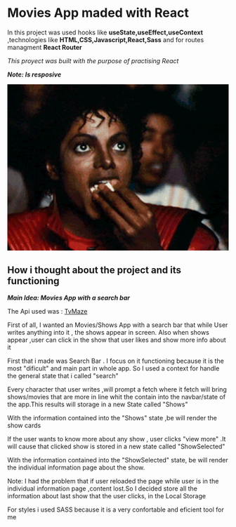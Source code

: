 # Movies App maded with React

In this project was used hooks like **useState,useEffect,useContext** ,technologies like **HTML,CSS,Javascript,React,Sass**  and for routes managment **React Router**

 _This proyect was built with the purpose of practising React_

**_Note: Is resposive_**

<p align="center">
<img width="600px" heigth="600px" src="src/assets/gif-eating-popcorn-title.gif" alt="Michael eating Popcorn">
</p>

## How i thought about the project and its functioning

**_Main Idea: Movies App with a search bar_**


The Api used was : [TvMaze](https://www.tvmaze.com/
)

First of all, I wanted an Movies/Shows App with a search bar that while User writes anything into it , the shows appear in  screen. Also when shows appear ,user can click in the show that user likes and show more info about it

First that i made was Search Bar . I focus on it functioning because it is the most "dificult" and main part in whole app. So I used a context for handle the general state that i called "search"

Every character that user writes ,will  prompt a fetch where it fetch will bring shows/movies that are  more in line whit the contain into the navbar/state of the app.This results will storage in a new State called "Shows"

With the information contained into the "Shows" state ,be will render  the show cards

If the user wants to know more about any show , user clicks "view more" .It will cause that clicked show is stored in a new state called "ShowSelected"

With the information contained into the "ShowSelected" state, be will render the  individual information page  about the show.

Note: I had the problem that if user reloaded the page while user is in the individual information page ,content lost.So I decided store all the information about last show that the user clicks, in the Local Storage

For styles i used SASS because it is a very confortable and eficient tool for me


